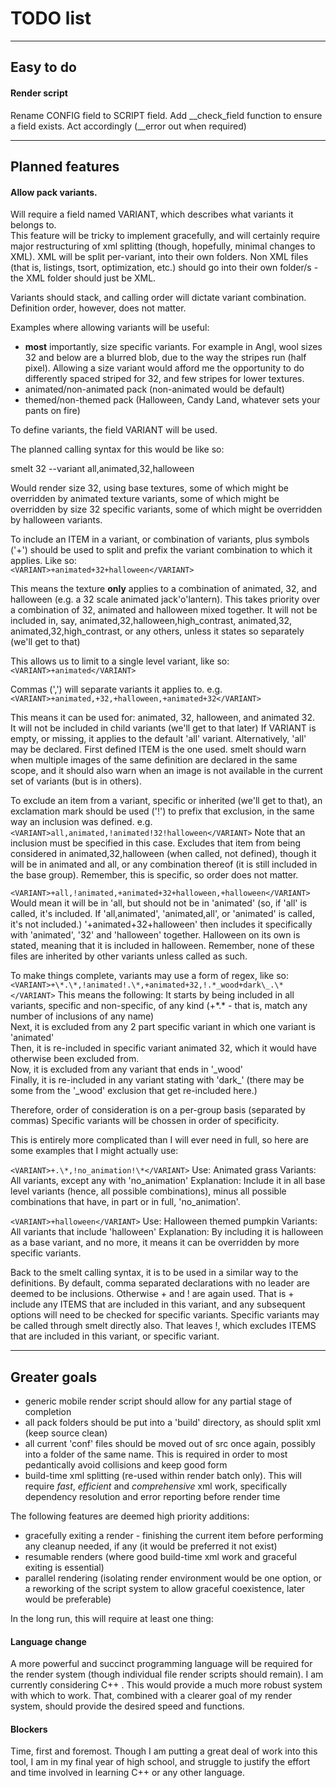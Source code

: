 # TODO list

***
## Easy to do
#### Render script
Rename CONFIG field to SCRIPT field.
Add \_\_check\_field function to ensure a field exists. Act accordingly (\_\_error out when required)

***

## Planned features
#### Allow pack variants. 
Will require a field named VARIANT, which describes what variants it belongs to.  
This feature will be tricky to implement gracefully, and will certainly require major restructuring of xml splitting (though, hopefully, minimal changes to XML). XML will be split per-variant, into their own folders. Non XML files (that is, listings, tsort, optimization, etc.) should go into their own folder/s - the XML folder should just be XML.  

Variants should stack, and calling order will dictate variant combination. Definition order, however, does not matter.

Examples where allowing variants will be useful:  
* **most** importantly, size specific variants. For example in Angl, wool sizes 32 and below are a blurred blob, due to the way the stripes run (half pixel). Allowing a size variant would afford me the opportunity to do differently spaced striped for 32, and few stripes for lower textures.
* animated/non-animated pack (non-animated would be default)
* themed/non-themed pack (Halloween, Candy Land, whatever sets your pants on fire)

To define variants, the field VARIANT will be used.

The planned calling syntax for this would be like so:

smelt 32 --variant all,animated,32,halloween

Would render size 32, using base textures, some of which might be overridden by animated texture variants, some of which might be overridden by size 32 specific variants, some of which might be overridden by halloween variants.

To include an ITEM in a variant, or combination of variants, plus symbols ('+') should be used to split and prefix the variant combination to which it applies. Like so:  
```<VARIANT>+animated+32+halloween</VARIANT>```

This means the texture **only** applies to a combination of animated, 32, and halloween (e.g. a 32 scale animated jack'o'lantern). This takes priority over a combination of 32, animated and halloween mixed together. It will not be included in, say, animated,32,halloween,high\_contrast, animated,32, animated,32,high_contrast, or any others, unless it states so separately (we'll get to that)

This allows us to limit to a single level variant, like so:  
```<VARIANT>+animated</VARIANT>```

Commas (',') will separate variants it applies to. e.g.  
```<VARIANT>+animated,+32,+halloween,+animated+32</VARIANT>```

This means it can be used for: animated, 32, halloween, and animated 32.  
It will not be included in child variants (we'll get to that later)
If VARIANT is empty, or missing, it applies to the default 'all' variant. Alternatively, 'all' may be declared. First defined ITEM is the one used. smelt should warn when multiple images of the same definition are declared in the same scope, and it should also warn when an image is not available in the current set of variants (but is in others).

To exclude an item from a variant, specific or inherited (we'll get to that), an exclamation mark should be used ('!') to prefix that exclusion, in the same way an inclusion was defined. e.g.  
```<VARIANT>all,animated,!animated!32!halloween</VARIANT>```
Note that an inclusion must be specified in this case.
Excludes that item from being considered in animated,32,halloween (when called, not defined), though it will be in animated and all, or any combination thereof (it is still included in the base group). Remember, this is specific, so order does not matter.

```<VARIANT>+all,!animated,+animated+32+halloween,+halloween</VARIANT>```
Would mean it will be in 'all, but should not be in 'animated' (so, if 'all' is called, it's included. If 'all,animated', 'animated,all', or 'animated' is called, it's not included.)
'+animated+32+halloween' then includes it specifically with 'animated', '32' and 'halloween' together. Halloween on its own is stated, meaning that it is included in halloween. Remember, none of these files are inherited by other variants unless called as such.

To make things complete, variants may use a form of regex, like so:  
```<VARIANT>+\*.\*,!animated!.\*,+animated+32,!.*_wood+dark\_.\*</VARIANT>```
This means the following:
It starts by being included in all variants, specific and non-specific, of any kind (+\*.\* - that is, match any number of inclusions of any name)  
Next, it is excluded from any 2 part specific variant in which one variant is 'animated'  
Then, it is re-included in specific variant animated 32, which it would have otherwise been excluded from.  
Now, it is excluded from any variant that ends in '_wood'  
Finally, it is re-included in any variant stating with 'dark\_' (there may be some from the '\_wood' exclusion that get re-included here.)  

Therefore, order of consideration is on a per-group basis (separated by commas)
Specific variants will be chossen in order of specificity.

This is entirely more complicated than I will ever need in full, so here are some examples that I might actually use:  

```<VARIANT>+.\*,!no_animation!\*</VARIANT>```
Use: Animated grass
Variants: All variants, except any with 'no_animation'
Explanation: Include it in all base level variants (hence, all possible combinations), minus all possible combinations that have, in part or in full, 'no_animation'.

```<VARIANT>+halloween</VARIANT>```
Use: Halloween themed pumpkin
Variants: All variants that include 'halloween'
Explanation: By including it is halloween as a base variant, and no more, it means it can be overridden by more specific variants.

Back to the smelt calling syntax, it is to be used in a similar way to the definitions. By default, comma separated declarations with no leader are deemed to be inclusions. Otherwise + and ! are again used. That is + include any ITEMS that are included in this variant, and any subsequent options will need to be checked for specific variants. Specific variants may be called through smelt directly also. That leaves !, which excludes ITEMS that are included in this variant, or specific variant.

***

## Greater goals
* generic mobile render script should allow for any partial stage of completion
* all pack folders should be put into a 'build' directory, as should split xml (keep source clean)
* all current 'conf' files should be moved out of src once again, possibly into a folder of the same name. This is required in order to most pedantically avoid collisions and keep good form
* build-time xml splitting (re-used within render batch only). This will require *fast*, *efficient* and *comprehensive* xml work, specifically dependency resolution and error reporting before render time

The following features are deemed high priority additions:
* gracefully exiting a render - finishing the current item before performing any cleanup needed, if any (it would be preferred it not exist)
* resumable renders (where good build-time xml work and graceful exiting is essential)
* parallel rendering (isolating render environment would be one option, or a reworking of the script system to allow graceful coexistence, later would be preferable)

In the long run, this will require at least one thing:
#### Language change
A more powerful and succinct programming language will be required for the render system (though individual file render scripts should remain). I am currently considering C++ . This would provide a much more robust system with which to work. That, combined with a clearer goal of my render system, should provide the desired speed and functions.

#### Blockers
Time, first and foremost. Though I am putting a great deal of work into this tool, I am in my final year of high school, and struggle to justify the effort and time involved in learning C++ or any other language. 
